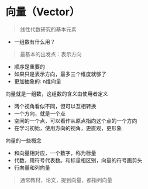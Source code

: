 # 向量（Vector）
> 线性代数研究的基本元素

- 一组数有什么用？ 
> 最基本的出发点：表示方向

- 顺序是重要的
- 如果只是表示方向，最多三个维度就够了
- 更加抽象的: n维向量

向量就是一组数，这组数的含义由使用者定义

- 两个视角看似不同，但可以互相转换
- 一个方向，就是一个点
- 空间的一个点，可以看作从原点指向这个点的一个方向
- 在学习初始，使用方向的视角，更直观，更形象

向量的一些概念

- 和向量相对应，一个数字，称为标量
- 代数，用符号代表数。和标量相区别，向量的符号画剪头
- 行向量和列向量
> 通常教材，论文，提到向量，都指列向量

